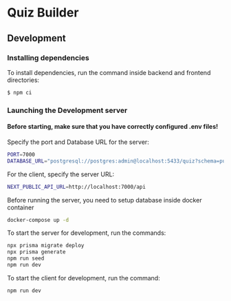# Quiz Builder

## Development

### Installing dependencies
To install dependencies, run the command inside backend and frontend directories:
```sh
$ npm ci
```

### Launching the Development server

#### Before starting, make sure that you have correctly configured .env files!

Specify the port and Database URL for the server:
```sh
PORT=7000
DATABASE_URL="postgresql://postgres:admin@localhost:5433/quiz?schema=public"
```

For the client, specify the server URL:
```sh
NEXT_PUBLIC_API_URL=http://localhost:7000/api
```

Before running the server, you need to setup database inside docker container
```sh
docker-compose up -d
```

To start the server for development, run the commands:
```sh
npx prisma migrate deploy
npx prisma generate
npm run seed
npm run dev
```

To start the client for development, run the command:
```sh
npm run dev
```
